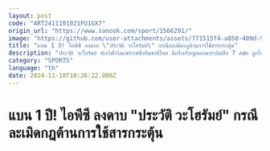 ```yaml
---
layout: post
code: "ART2411101021FU1GX7"
origin_url: "https://www.sanook.com/sport/1566291/"
image: "https://github.com/user-attachments/assets/771515f4-a850-409d-98f1-1b7568a97ed4"
title: "แบน 1 ปี! ไอพีซี ลงดาบ \"ประวัติ วะโฮรัมย์\" กรณีละเมิดกฎต้านการใช้สารกระตุ้น"
description: "ประวัติ วะโฮรัมย์ นักกีฬาวีลแชร์เรซซิ่งทีมชาติไทย ดีกรีเหรียญทองพาราลิมปิก 7 สมัย ถูกไอพีซี แบนเป็นเวลา 1 ปี จากกรณีละเมิดกฎต่อต้านการใช้สารกระตุ้น"
category: "SPORTS"
language: "th"
date: 2024-11-10T10:26:22.000Z
---
```


# แบน 1 ปี! ไอพีซี ลงดาบ "ประวัติ วะโฮรัมย์" กรณีละเมิดกฎต้านการใช้สารกระตุ้น